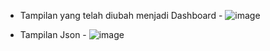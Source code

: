 - Tampilan yang telah diubah menjadi Dashboard -
![image](https://github.com/user-attachments/assets/01987a77-3405-431e-a793-ecf80bec2ef7)

- Tampilan Json -
![image](https://github.com/user-attachments/assets/ffc2fd8d-8a82-451e-bf21-956561811695)
